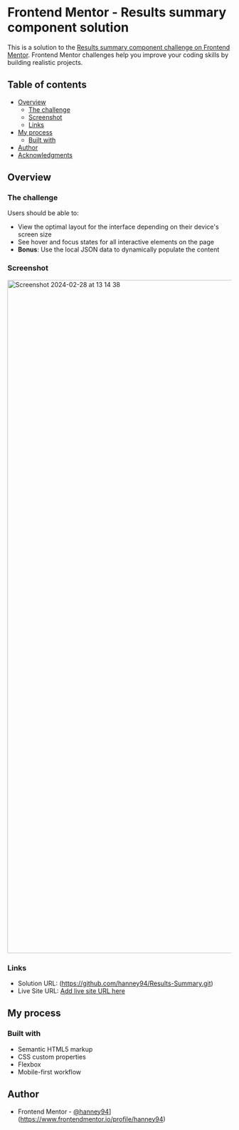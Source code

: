 # Frontend Mentor - Results summary component solution

This is a solution to the [Results summary component challenge on Frontend Mentor](https://www.frontendmentor.io/challenges/results-summary-component-CE_K6s0maV). Frontend Mentor challenges help you improve your coding skills by building realistic projects. 

## Table of contents

- [Overview](#overview)
  - [The challenge](#the-challenge)
  - [Screenshot](#screenshot)
  - [Links](#links)
- [My process](#my-process)
  - [Built with](#built-with)
- [Author](#author)
- [Acknowledgments](#acknowledgments)


## Overview

### The challenge

Users should be able to:

- View the optimal layout for the interface depending on their device's screen size
- See hover and focus states for all interactive elements on the page
- **Bonus**: Use the local JSON data to dynamically populate the content

### Screenshot

<img width="1512" alt="Screenshot 2024-02-28 at 13 14 38" src="https://github.com/hanney94/Results-Summary/assets/102077587/c3dbe257-683a-42e7-ba9f-1011d07ef8ac">


### Links

- Solution URL: (https://github.com/hanney94/Results-Summary.git)
- Live Site URL: [Add live site URL here](https://your-live-site-url.com)

## My process

### Built with

- Semantic HTML5 markup
- CSS custom properties
- Flexbox
- Mobile-first workflow



## Author

- Frontend Mentor - [@hanney94]([https://www.frontendmentor.io/profile/yourusername)](https://www.frontendmentor.io/profile/hanney94)


